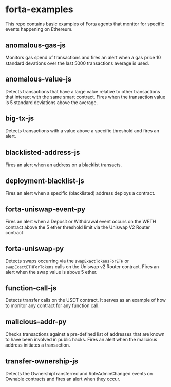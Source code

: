 # forta-examples
This repo contains basic examples of Forta agents that monitor for specific events happening on Ethereum.

## anomalous-gas-js
Monitors gas spend of transactions and fires an alert when a gas price 10 standard devations over the last 5000 transactions average is used.

## anomalous-value-js
Detects transactions that have a large value relative to other transactions that interact with the same smart contract.
Fires when the transaction value is 5 standard deviations above the average.

## big-tx-js
Detects transactions with a value above a specific threshold and fires an alert.

## blacklisted-address-js
Fires an alert when an address on a blacklist transacts.

## deployment-blacklist-js
Fires an alert when a specific (blacklisted) address deploys a contract.

## forta-uniswap-event-py
Fires an alert when a Deposit or Withdrawal event occurs on the WETH contract above the 5 ether threshold limit via the Uniswap V2 Router contract

## forta-uniswap-py
Detects swaps occurring via the `swapExactTokensForETH` or `swapExactETHForTokens` calls on the Uniswap v2 Router contract.
Fires an alert when the swap value is above 5 ether.

## function-call-js
Detects transfer calls on the USDT contract. It serves as an example of how to monitor any contract for any function call.

## malicious-addr-py
Checks transactions against a pre-defined list of addresses that are known to have been involved in public hacks.
Fires an alert when the malicious address initiates a transaction.

## transfer-ownership-js
Detects the OwnershipTransferred and RoleAdminChanged events on Ownable contracts and fires an alert when they occur.
